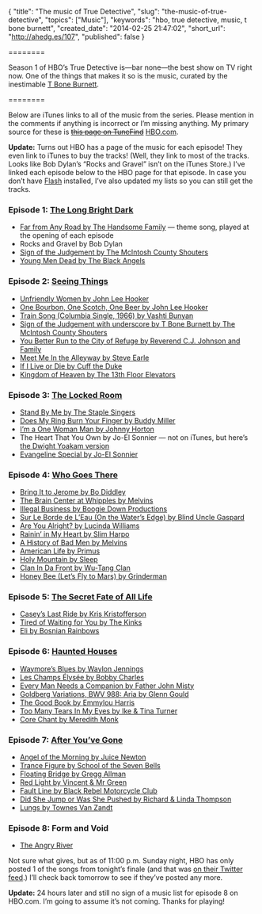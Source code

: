 {
  "title": "The music of True Detective",
  "slug": "the-music-of-true-detective",
  "topics": ["Music"],
  "keywords": "hbo, true detective, music, t bone burnett",
  "created_date": "2014-02-25 21:47:02",
  "short_url": "http://ahedg.es/107",
  "published": false
}

========

Season 1 of HBO&#8217;s True Detective is—bar none—the best show on TV right now. One of the things that makes it so is the music, curated by the inestimable <a href="http://www.tboneburnett.com/">T Bone Burnett</a>.

========

<p>Below are iTunes links to all of the music from the series. Please mention in the comments if anything is incorrect or I&#8217;m missing anything. My primary source for these is <s><a href="http://www.tunefind.com/show/true-detective/season-1">this page on TuneFind</a></s> <a href="http://www.hbo.com/true-detective/">HBO.com</a>.</p>

<p><strong>Update:</strong> Turns out HBO has a page of the music for each episode! They even link to iTunes to buy the tracks! (Well, they link to most of the tracks. Looks like Bob Dylan&#8217;s &#8220;Rocks and Gravel&#8221; isn&#8217;t on the iTunes Store.) I&#8217;ve linked each episode below to the HBO page for that episode. In case you don&#8217;t have <a href="http://www.apple.com/hotnews/thoughts-on-flash/">Flash</a> installed, I&#8217;ve also updated my lists so you can still get the tracks.</p>

<h3>Episode 1: <a href="http://www.hbo.com/true-detective/episodes/1/01-the-long-bright-dark/music.html">The Long Bright Dark</a></h3>
<ul>
	<li><a href="https://itunes.apple.com/us/album/far-from-any-road/id344654890?i=344656878">Far from Any Road by The Handsome Family</a> — theme song, played at the opening of each episode</li>
	<li>Rocks and Gravel by Bob Dylan</li>
	<li><a href="https://itunes.apple.com/us/album/sign-of-the-judgement/id263177181?i=263177188">Sign of the Judgement by The McIntosh County Shouters</a></li>
	<li><a href="https://itunes.apple.com/us/album/young-men-dead/id658014951?i=658014960">Young Men Dead by The Black Angels</a></li>
</ul>
<h3>Episode 2: <a href="http://www.hbo.com/true-detective/episodes/1/02-seeing-things/music.html">Seeing Things</a></h3>
<ul>
	<li><a href="https://itunes.apple.com/us/album/unfriendly-woman/id410401890?i=410402053">Unfriendly Women by John Lee Hooker</a></li>
	<li><a href="https://itunes.apple.com/us/album/one-bourbon-one-scotch-one/id25283?i=27991249">One Bourbon, One Scotch, One Beer by John Lee Hooker</a></li>
	<li><a href="https://itunes.apple.com/us/album/train-song-columbia-single/id265096293?i=265096509">Train Song (Columbia Single, 1966) by Vashti Bunyan</a></li>
	<li><a href="https://itunes.apple.com/us/album/sign-of-the-judgement/id263188318?i=263190867">Sign of the Judgement with underscore by T Bone Burnett by The McIntosh County Shouters</a></li>
	<li><a href="https://itunes.apple.com/us/album/you-better-run-to-city-refuge/id263177181?i=263177484">You Better Run to the City of Refuge by Reverend C.J. Johnson and Family</a></li>
	<li><a href="https://itunes.apple.com/us/album/meet-me-in-the-alleyway/id508920444?i=508920960">Meet Me In the Alleyway by Steve Earle</a></li>
	<li><a href="https://itunes.apple.com/us/album/if-i-live-or-if-i-die-bonus-track/id365359262?i=365359610">If I Live or Die by Cuff the Duke</a></li>
	<li><a href="https://itunes.apple.com/us/album/kingdom-of-heaven/id199501700?i=199502190">Kingdom of Heaven by The 13th Floor Elevators</a></li>
</ul>
<h3>Episode 3: <a href="http://www.hbo.com/true-detective/episodes/1/03-the-locked-room/music.html">The Locked Room</a></h3>
<ul>
	<li><a href="https://itunes.apple.com/us/album/stand-by-me/id404862744?i=404863003">Stand By Me by The Staple Singers</a></li>
	<li><a href="https://itunes.apple.com/us/album/does-my-ring-burn-your-finger/id294878788?i=294878833">Does My Ring Burn Your Finger by Buddy Miller</a></li>
	<li><a href="https://itunes.apple.com/us/album/im-a-one-woman-man/id168394286?i=168394340">I&#8217;m a One Woman Man by Johnny Horton</a></li>
	<li>The Heart That You Own by Jo-El Sonnier — not on iTunes, but here&#8217;s <a href="https://itunes.apple.com/us/album/the-heart-that-you-own/id302299331?i=302299352">the Dwight Yoakam version</a></li>
	<li><a href="https://itunes.apple.com/us/album/evangeline-special/id2481564?i=2481486">Evangeline Special by Jo-El Sonnier</a></li>
</ul>
<h3>Episode 4: <a href="http://www.hbo.com/true-detective/episodes/1/04-who-goes-there/music.html">Who Goes There</a></h3>
<ul>
	<li><a href="https://itunes.apple.com/us/album/bring-it-to-jerome/id522869?i=522791">Bring It to Jerome by Bo Diddley</a></li>
	<li><a href="https://itunes.apple.com/us/album/the-brain-center-at-whipples/id65715761?i=65715317">The Brain Center at Whipples by Melvins</a></li>
	<li><a href="https://itunes.apple.com/us/album/illegal-business/id299671267?i=299671286">Illegal Business by Boogie Down Productions</a></li>
	<li><a href="https://itunes.apple.com/us/album/sur-le-borde-leau-on-waters/id310284724?i=310284755">Sur Le Borde de L&#8217;Eau (On the Water&#8217;s Edge) by Blind Uncle Gaspard</a></li>
	<li><a href="https://itunes.apple.com/us/album/are-you-alright/id214310278?i=214310280">Are You Alright? by Lucinda Williams</a></li>
	<li><a href="https://itunes.apple.com/us/album/rainin-in-my-heart/id357653?i=357627">Rainin&#8217; in My Heart by Slim Harpo</a></li>
	<li><a href="https://itunes.apple.com/us/album/a-history-of-bad-men/id201321804?i=201321933">A History of Bad Men by Melvins</a></li>
	<li><a href="https://itunes.apple.com/us/album/american-life/id109092?i=109072">American Life by Primus</a></li>
	<li><a href="https://itunes.apple.com/us/album/holy-mountain/id43359181?i=43358579">Holy Mountain by Sleep</a></li>
	<li><a href="https://itunes.apple.com/us/album/clan-in-da-front/id254985185?i=254985383">Clan In Da Front by Wu-Tang Clan</a></li>
	<li><a href="https://itunes.apple.com/us/album/honey-bee-lets-fly-to-mars/id262482800?i=262483419">Honey Bee (Let&#8217;s Fly to Mars) by Grinderman</a></li>
</ul>
<h3>Episode 5: <a href="http://www.hbo.com/true-detective/episodes/1/05-the-secret-fate-of-all-life/music.html">The Secret Fate of All Life</a></h3>
<ul>
	<li><a href="https://itunes.apple.com/us/album/caseys-last-ride/id193760680?i=193760999">Casey&#8217;s Last Ride by Kris Kristofferson</a></li>
	<li><a href="https://itunes.apple.com/us/album/tired-of-waiting-for-you/id678717784?i=678718283">Tired of Waiting for You by The Kinks</a></li>
	<li><a href="https://itunes.apple.com/us/album/eli/id628044053?i=628044056">Eli by Bosnian Rainbows</a></li>
</ul>
<h3>Episode 6: <a href="http://www.hbo.com/true-detective/episodes/1/06-haunted-houses/music.html">Haunted Houses</a></h3>
<ul>
	<li><a href="https://itunes.apple.com/us/album/waymores-blues/id385558807?i=385558978">Waymore&#8217;s Blues by Waylon Jennings</a></li>
	<li><a href="https://itunes.apple.com/us/album/les-champs-elysee/id307416903?i=307416948">Les Champs Élysée by Bobby Charles</a></li>
	<li><a href="https://itunes.apple.com/us/album/everyman-needs-a-companion/id669285159?i=669285380">Every Man Needs a Companion by Father John Misty</a></li>
	<li><a href="https://itunes.apple.com/us/album/goldberg-variations-bwv-988/id201258290?i=201258302">Goldberg Variations, BWV 988: Aria by Glenn Gould</a></li>
	<li><a href="https://itunes.apple.com/us/album/the-good-book/id529612249?i=529612413">The Good Book by Emmylou Harris</a></li>
	<li><a href="https://itunes.apple.com/us/album/too-many-tears-in-my-eyes/id767015156?i=767015278">Too Many Tears In My Eyes by Ike & Tina Turner</a></li>
	<li><a href="https://itunes.apple.com/us/album/core-chant/id202990528?i=202990592">Core Chant by Meredith Monk</a></li>
</ul>
<h3>Episode 7: <a href="http://www.hbo.com/true-detective/episodes/1/07-after-youve-gone/music.html">After You&#8217;ve Gone</a></h3>
<ul>
	<li><a href="https://itunes.apple.com/us/album/angel-of-the-morning/id441801721?i=441801787">Angel of the Morning by Juice Newton</a></li>
	<li><a href="https://itunes.apple.com/us/album/trance-figure/id276978602?i=276978712">Trance Figure by School of the Seven Bells</a></li>
	<li><a href="https://itunes.apple.com/us/album/floating-bridge/id414080879?i=414080882">Floating Bridge by Gregg Allman</a></li>
	<li><a href="https://itunes.apple.com/us/album/red-light/id65638248?i=65637833">Red Light by Vincent & Mr Green</a></li>
	<li><a href="https://itunes.apple.com/us/album/fault-line/id303187513?i=303187519">Fault Line by Black Rebel Motorcycle Club</a></li>
	<li><a href="https://itunes.apple.com/us/album/did-she-jump-or-was-she-pushed/id162575497?i=162576108">Did She Jump or Was She Pushed by Richard & Linda Thompson</a></li>
	<li><a href="https://itunes.apple.com/us/album/lungs/id295792566?i=295792572">Lungs by Townes Van Zandt</a></li>
</ul>
<h3>Episode 8: Form and Void</h3>
<ul>
	<li><a href="https://itunes.apple.com/us/album/angry-river-feat.-father-john/id836745989?i=836746005">The Angry River</a></li>
</ul>
<p>Not sure what gives, but as of 11:00 p.m. Sunday night, HBO has only posted 1 of the songs from tonight&#8217;s finale (and that was <a href="https://twitter.com/HBO/status/442890147097772032">on their Twitter feed</a>.) I&#8217;ll check back tomorrow to see if they&#8217;ve posted any more.</p>
<p><strong>Update:</strong> 24 hours later and still no sign of a music list for episode 8 on HBO.com. I&#8217;m going to assume it&#8217;s not coming. Thanks for playing!</p>

